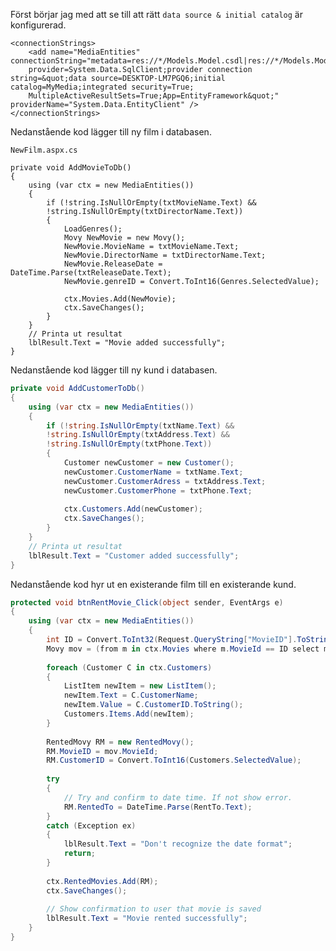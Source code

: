 
Först börjar jag med att se till att rätt ```data source & initial catalog``` är konfigurerad.

``` Web.config
<connectionStrings>
    <add name="MediaEntities" connectionString="metadata=res://*/Models.Model.csdl|res://*/Models.Model.ssdl|res://*/Models.Model.msl;
    provider=System.Data.SqlClient;provider connection string=&quot;data source=DESKTOP-LM7PGQ6;initial catalog=MyMedia;integrated security=True;
    MultipleActiveResultSets=True;App=EntityFramework&quot;" providerName="System.Data.EntityClient" />
</connectionStrings>
```

Nedanstående kod lägger till ny film i databasen.

``` NewFilm.aspx.cs ```
```
private void AddMovieToDb()
{
    using (var ctx = new MediaEntities())
    {
        if (!string.IsNullOrEmpty(txtMovieName.Text) &&
        !string.IsNullOrEmpty(txtDirectorName.Text))
        {
            LoadGenres();
            Movy NewMovie = new Movy();
            NewMovie.MovieName = txtMovieName.Text;
            NewMovie.DirectorName = txtDirectorName.Text;
            NewMovie.ReleaseDate = DateTime.Parse(txtReleaseDate.Text);
            NewMovie.genreID = Convert.ToInt16(Genres.SelectedValue);
​
            ctx.Movies.Add(NewMovie);
            ctx.SaveChanges();
        }
    }
    // Printa ut resultat
    lblResult.Text = "Movie added successfully";
}
```

Nedanstående kod lägger till ny kund i databasen.

``` NewCustomer.aspx.cs
private void AddCustomerToDb()
{
    using (var ctx = new MediaEntities())
    {
        if (!string.IsNullOrEmpty(txtName.Text) &&
        !string.IsNullOrEmpty(txtAddress.Text) &&
        !string.IsNullOrEmpty(txtPhone.Text))
        {
            Customer newCustomer = new Customer();
            newCustomer.CustomerName = txtName.Text;
            newCustomer.CustomerAdress = txtAddress.Text;
            newCustomer.CustomerPhone = txtPhone.Text;
​
            ctx.Customers.Add(newCustomer);
            ctx.SaveChanges();
        }
    }
    // Printa ut resultat
    lblResult.Text = "Customer added successfully";
}
```

Nedanstående kod hyr ut en existerande film till en  existerande kund.

``` Rent.aspx.cs
protected void btnRentMovie_Click(object sender, EventArgs e)
{
    using (var ctx = new MediaEntities())
    {
        int ID = Convert.ToInt32(Request.QueryString["MovieID"].ToString());
        Movy mov = (from m in ctx.Movies where m.MovieId == ID select m).First();
​
        foreach (Customer C in ctx.Customers)
        {
            ListItem newItem = new ListItem();
            newItem.Text = C.CustomerName;
            newItem.Value = C.CustomerID.ToString();
            Customers.Items.Add(newItem);
        }
​
        RentedMovy RM = new RentedMovy();
        RM.MovieID = mov.MovieId;
        RM.CustomerID = Convert.ToInt16(Customers.SelectedValue);
​
        try
        {
            // Try and confirm to date time. If not show error.
            RM.RentedTo = DateTime.Parse(RentTo.Text);
        }
        catch (Exception ex)
        {
            lblResult.Text = "Don't recognize the date format";
            return;
        }
​
        ctx.RentedMovies.Add(RM);
        ctx.SaveChanges();
​
        // Show confirmation to user that movie is saved
        lblResult.Text = "Movie rented successfully";
    }
}
```